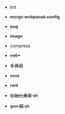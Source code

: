 - lint
- ~~merge webpacak config~~

- ~~pug~~
- ~~image~~
- compress
- ~~es6+~~
- ~~多頁面~~
- ~~scss~~
- ~~rwd~~
- ~~初始化專案 sh~~
- ~~gen 檔 sh~~
